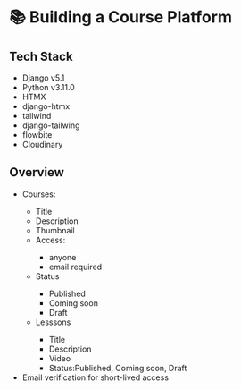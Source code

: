 <h1>📚 Building a Course Platform</h1>

<h2>Tech Stack</h2>
<ul>
  <li>Django v5.1</li>
  <li>Python v3.11.0</li>
  <li>HTMX</li>
  <li>django-htmx</li>
  <li>tailwind</li>
  <li>django-tailwing</li>
  <li>flowbite</li>
  <li>Cloudinary</li>
</ul>
<h2>Overview</h2>
<ul>
  <li>Courses:</li>
    <ul>
          <li>Title</li>
          <li>Description</li>
          <li>Thumbnail</li>
          <li>Access:</li>
          <ul>
                <li>anyone</li></li>
                <li>email required</li>
          </ul> 
          <li>Status</li>
          <ul>
                 <li>Published</li>
                 <li>Coming soon</li>
                 <li>Draft</li>
          </ul>  
          <li>Lesssons</li>
         <ul>
                <li>Title</li>
                <li>Description</li>
                <li>Video</li>
                <li>Status:Published, Coming soon, Draft</li>
         </ul>
    </ul>  
  <li>Email verification for short-lived access</li>
</ul>
